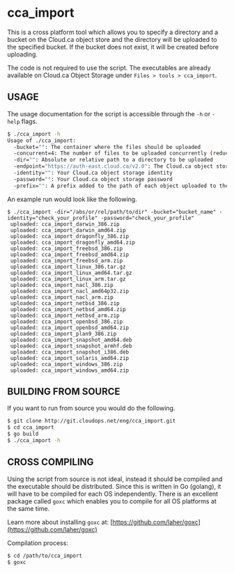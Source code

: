 
cca_import
==========

This is a cross platform tool which allows you to specify a directory and a bucket on the Cloud.ca object store and the directory will be uploaded to the specified bucket.  If the bucket does not exist, it will be created before uploading.

The code is not required to use the script.  The executables are already available on Cloud.ca Object Storage under `Files > tools > cca_import`.


USAGE
-----

The usage documentation for the script is accessible through the `-h` or `-help` flags.

``` bash
$ ./cca_import -h
Usage of ./cca_import:
  -bucket="": The container where the files should be uploaded
  -concurrent=4: The number of files to be uploaded concurrently (reduce if 'too many files open' errors occur)
  -dir="": Absolute or relative path to a directory to be uploaded
  -endpoint="https://auth-east.cloud.ca/v2.0": The Cloud.ca object storage public url
  -identity="": Your Cloud.ca object storage identity
  -password="": Your Cloud.ca object storage password
  -prefix="": A prefix added to the path of each object uploaded to the bucket
```

An example run would look like the following.

```
$ ./cca_import -dir="/abs/or/rel/path/to/dir" -bucket="bucket_name" -identity="check_your_profile" -password="check_your_profile"
 uploaded: cca_import_darwin_386.zip
 uploaded: cca_import_darwin_amd64.zip
 uploaded: cca_import_dragonfly_386.zip
 uploaded: cca_import_dragonfly_amd64.zip
 uploaded: cca_import_freebsd_386.zip
 uploaded: cca_import_freebsd_amd64.zip
 uploaded: cca_import_freebsd_arm.zip
 uploaded: cca_import_linux_386.tar.gz
 uploaded: cca_import_linux_amd64.tar.gz
 uploaded: cca_import_linux_arm.tar.gz
 uploaded: cca_import_nacl_386.zip
 uploaded: cca_import_nacl_amd64p32.zip
 uploaded: cca_import_nacl_arm.zip
 uploaded: cca_import_netbsd_386.zip
 uploaded: cca_import_netbsd_amd64.zip
 uploaded: cca_import_netbsd_arm.zip
 uploaded: cca_import_openbsd_386.zip
 uploaded: cca_import_openbsd_amd64.zip
 uploaded: cca_import_plan9_386.zip
 uploaded: cca_import_snapshot_amd64.deb
 uploaded: cca_import_snapshot_armhf.deb
 uploaded: cca_import_snapshot_i386.deb
 uploaded: cca_import_solaris_amd64.zip
 uploaded: cca_import_windows_386.zip
 uploaded: cca_import_windows_amd64.zip
```


BUILDING FROM SOURCE
--------------------

If you want to run from source you would do the following.

``` bash
$ git clone http://git.cloudops.net/eng/cca_import.git
$ cd cca_import
$ go build
$ ./cca_import -h
```


CROSS COMPILING
---------------

Using the script from source is not ideal, instead it should be compiled and the executable should be distributed.  Since this is written in Go (golang), it will have to be compiled for each OS independently.  There is an excellent package called `goxc` which enables you to compile for all OS platforms at the same time.

Learn more about installing `goxc` at: [https://github.com/laher/goxc](https://github.com/laher/goxc)

Compilation process:
``` bash
$ cd /path/to/cca_import
$ goxc
```

